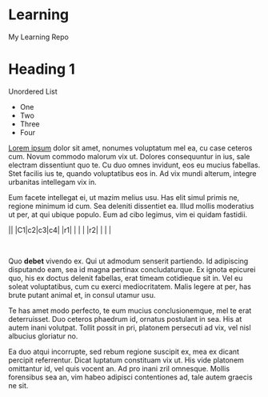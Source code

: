 # Learning
My Learning Repo

Heading 1
=========

Unordered List

-   One
-   Two
-   Three
-   Four

[Lorem ipsum](http://google.com "Link to Google") dolor sit amet, nonumes voluptatum mel ea, cu case ceteros cum. Novum commodo malorum vix ut. Dolores consequuntur in ius, sale electram dissentiunt quo te. Cu duo omnes invidunt, eos eu mucius fabellas. Stet facilis ius te, quando voluptatibus eos in. Ad vix mundi alterum, integre urbanitas intellegam vix in.

Eum facete intellegat ei, ut mazim melius usu. Has elit simul primis ne, regione minimum id cum. Sea deleniti dissentiet ea. Illud mollis moderatius ut per, at qui ubique populo. Eum ad cibo legimus, vim ei quidam fastidii.

||
|C1|c2|c3|c4|
|r1| | | |
|r2| | | |

 

Quo **debet** vivendo ex. Qui ut admodum senserit partiendo. Id adipiscing disputando eam, sea id magna pertinax concludaturque. Ex ignota epicurei quo, his ex doctus delenit fabellas, erat timeam cotidieque sit in. Vel eu soleat voluptatibus, cum cu exerci mediocritatem. Malis legere at per, has brute putant animal et, in consul utamur usu.

Te has amet modo perfecto, te eum mucius conclusionemque, mel te erat deterruisset. Duo ceteros phaedrum id, ornatus postulant in sea. His at autem inani volutpat. Tollit possit in pri, platonem persecuti ad vix, vel nisl albucius gloriatur no.

Ea duo atqui incorrupte, sed rebum regione suscipit ex, mea ex dicant percipit referrentur. Dicat luptatum constituam vix ut. His vide platonem omittantur id, vel quis vocent an. Ad pro inani zril omnesque. Mollis forensibus sea an, vim habeo adipisci contentiones ad, tale autem graecis ne sit.

